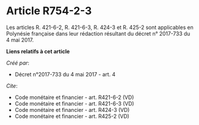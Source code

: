 # Article R754-2-3

Les articles R. 421-6-2, R. 421-6-3, R. 424-3 et R. 425-2 sont applicables en Polynésie française dans leur rédaction
résultant du décret n° 2017-733 du 4 mai 2017.

**Liens relatifs à cet article**

_Créé par_:

  - Décret n°2017-733 du 4 mai 2017 - art. 4

_Cite_:

  - Code monétaire et financier - art. R421-6-2 (VD)
  - Code monétaire et financier - art. R421-6-3 (VD)
  - Code monétaire et financier - art. R424-3 (VD)
  - Code monétaire et financier - art. R425-2 (VD)

